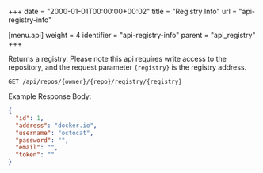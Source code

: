 +++
date = "2000-01-01T00:00:00+00:02"
title = "Registry Info"
url = "api-registry-info"

[menu.api]
  weight = 4
  identifier = "api-registry-info"
  parent = "api_registry"
+++

Returns a registry.
Please note this api requires write access to the repository,
and the request parameter `{registry}` is the registry address.

```text
GET /api/repos/{owner}/{repo}/registry/{registry}
```

Example Response Body:

```json
{
  "id": 1,
  "address": "docker.io",
  "username": "octocat",
  "password": "",
  "email": "",
  "token": ""
}
```

